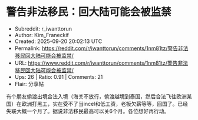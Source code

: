 # 警告非法移民：回大陆可能会被监禁

- Subreddit: r_iwanttorun
- Author: Kim_Franeckif
- Created: 2025-09-20 20:02:13 UTC
- Permalink: https://reddit.com/r/iwanttorun/comments/1nm81tz/警告非法移民回大陆可能会被监禁/
- URL: https://www.reddit.com/r/iwanttorun/comments/1nm81tz/警告非法移民回大陆可能会被监禁/
- Ups: 26 | Ratio: 0.91 | Comments: 21
- Flair: 分享帖


有个朋友偷渡出境合法入境（海关不放行，偷渡越境到泰国，然后合法飞往欧洲某国）在欧洲打黑工，实在受不了当incel和低工资，老板欠薪等等，回国了。已经失联大概一个月了。据说非法移民最高可以关6个月。各位想好再行动。

